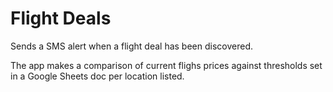 # Flight Deals

Sends a SMS alert when a flight deal has been discovered.

The app makes a comparison of current flighs prices against thresholds set in a Google Sheets doc per location listed.

